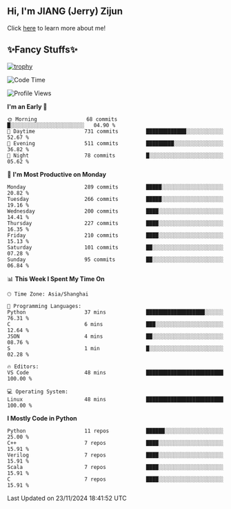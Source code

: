 ## Hi, I'm JIANG (Jerry) Zijun

Click [here](https://jzjerry.github.io/about/) to learn more about me!

## ✨Fancy Stuffs✨
[![trophy](https://github-profile-trophy.vercel.app/?username=jzjerry&theme=onedark)](https://github.com/ryo-ma/github-profile-trophy)
<!--START_SECTION:waka-->
![Code Time](http://img.shields.io/badge/Code%20Time-859%20hrs%2026%20mins-blue)

![Profile Views](http://img.shields.io/badge/Profile%20Views-0-blue)

**I'm an Early 🐤** 

```text
🌞 Morning                68 commits          █░░░░░░░░░░░░░░░░░░░░░░░░   04.90 % 
🌆 Daytime                731 commits         █████████████░░░░░░░░░░░░   52.67 % 
🌃 Evening                511 commits         █████████░░░░░░░░░░░░░░░░   36.82 % 
🌙 Night                  78 commits          █░░░░░░░░░░░░░░░░░░░░░░░░   05.62 % 
```
📅 **I'm Most Productive on Monday** 

```text
Monday                   289 commits         █████░░░░░░░░░░░░░░░░░░░░   20.82 % 
Tuesday                  266 commits         █████░░░░░░░░░░░░░░░░░░░░   19.16 % 
Wednesday                200 commits         ████░░░░░░░░░░░░░░░░░░░░░   14.41 % 
Thursday                 227 commits         ████░░░░░░░░░░░░░░░░░░░░░   16.35 % 
Friday                   210 commits         ████░░░░░░░░░░░░░░░░░░░░░   15.13 % 
Saturday                 101 commits         ██░░░░░░░░░░░░░░░░░░░░░░░   07.28 % 
Sunday                   95 commits          ██░░░░░░░░░░░░░░░░░░░░░░░   06.84 % 
```


📊 **This Week I Spent My Time On** 

```text
🕑︎ Time Zone: Asia/Shanghai

💬 Programming Languages: 
Python                   37 mins             ███████████████████░░░░░░   76.31 % 
C                        6 mins              ███░░░░░░░░░░░░░░░░░░░░░░   12.64 % 
JSON                     4 mins              ██░░░░░░░░░░░░░░░░░░░░░░░   08.76 % 
S                        1 min               █░░░░░░░░░░░░░░░░░░░░░░░░   02.28 % 

🔥 Editors: 
VS Code                  48 mins             █████████████████████████   100.00 % 

💻 Operating System: 
Linux                    48 mins             █████████████████████████   100.00 % 
```

**I Mostly Code in Python** 

```text
Python                   11 repos            ██████░░░░░░░░░░░░░░░░░░░   25.00 % 
C++                      7 repos             ████░░░░░░░░░░░░░░░░░░░░░   15.91 % 
Verilog                  7 repos             ████░░░░░░░░░░░░░░░░░░░░░   15.91 % 
Scala                    7 repos             ████░░░░░░░░░░░░░░░░░░░░░   15.91 % 
C                        7 repos             ████░░░░░░░░░░░░░░░░░░░░░   15.91 % 
```




 Last Updated on 23/11/2024 18:41:52 UTC
<!--END_SECTION:waka-->
